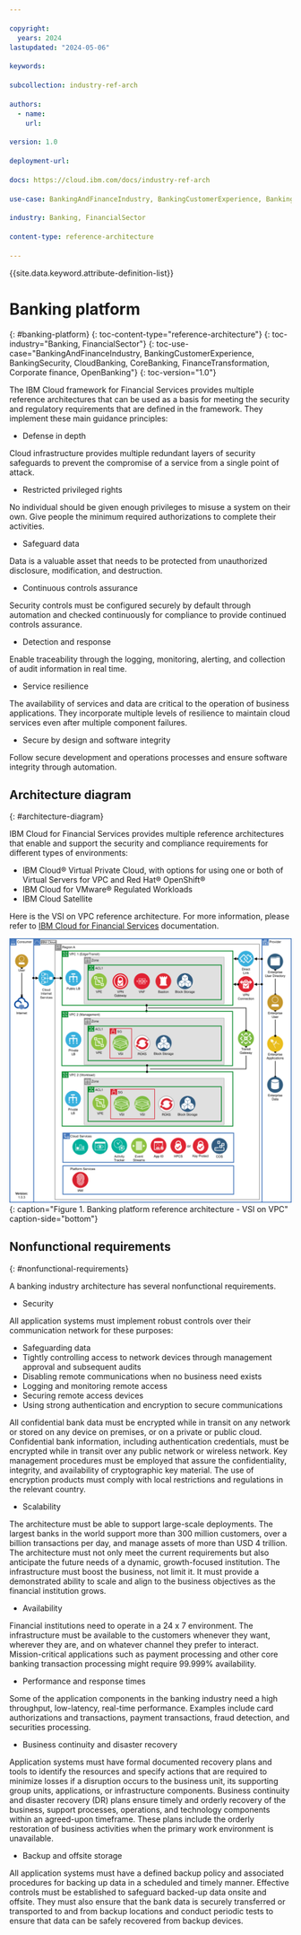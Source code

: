 ```yaml
---

copyright:
  years: 2024
lastupdated: "2024-05-06"

keywords:

subcollection: industry-ref-arch

authors:
  - name:
    url:

version: 1.0

deployment-url:

docs: https://cloud.ibm.com/docs/industry-ref-arch

use-case: BankingAndFinanceIndustry, BankingCustomerExperience, BankingSecurity, CloudBanking, CoreBanking, FinanceTransformation, Corporate finance, OpenBanking

industry: Banking, FinancialSector

content-type: reference-architecture

---
```


{{site.data.keyword.attribute-definition-list}}

# Banking platform
{: #banking-platform}
{: toc-content-type="reference-architecture"}
{: toc-industry="Banking, FinancialSector"}
{: toc-use-case="BankingAndFinanceIndustry, BankingCustomerExperience, BankingSecurity, CloudBanking, CoreBanking, FinanceTransformation, Corporate finance, OpenBanking"}
{: toc-version="1.0"}


The IBM Cloud framework for Financial Services provides multiple reference architectures that can be used as a basis for meeting the security and regulatory requirements that are defined in the framework. They implement these main guidance principles:

* Defense in depth

Cloud infrastructure provides multiple redundant layers of security safeguards to prevent the compromise of a service from a single point of attack.

* Restricted privileged rights

No individual should be given enough privileges to misuse a system on their own. Give people the minimum required authorizations to complete their activities.

* Safeguard data

Data is a valuable asset that needs to be protected from unauthorized disclosure, modification, and destruction.

* Continuous controls assurance

Security controls must be configured securely by default through automation and checked continuously for compliance to provide continued controls assurance.

* Detection and response

Enable traceability through the logging, monitoring, alerting, and collection of audit information in real time.

* Service resilience

The availability of services and data are critical to the operation of business applications. They incorporate multiple levels of resilience to maintain cloud services even after multiple component failures.

* Secure by design and software integrity

Follow secure development and operations processes and ensure software integrity through automation.


## Architecture diagram
{: #architecture-diagram}


IBM Cloud for Financial Services provides multiple reference architectures that enable and support the security and compliance requirements for different types of environments:

* IBM Cloud® Virtual Private Cloud, with options for using one or both of Virtual Servers for VPC and Red Hat® OpenShift®
* IBM Cloud for VMware® Regulated Workloads
* IBM Cloud Satellite

Here is the VSI on VPC reference architecture. For more information, please refer to [IBM Cloud for Financial Services](https://cloud.ibm.com/docs/framework-financial-services?topic=framework-financial-services-reference-architecture-overview) documentation.


![Banking platform reference architecture - VSI on VPC](../images/banking-vpc-high-level-v3-with-edge.svg "Banking platform reference architecture - VSI on VPC"){: caption="Figure 1. Banking platform reference architecture - VSI on VPC" caption-side="bottom"}


## Nonfunctional requirements
{: #nonfunctional-requirements}

A banking industry architecture has several nonfunctional requirements.

* Security

All application systems must implement robust controls over their communication network for these purposes:

  - Safeguarding data
  - Tightly controlling access to network devices through management approval and subsequent audits
  - Disabling remote communications when no business need exists
  - Logging and monitoring remote access
  - Securing remote access devices
  - Using strong authentication and encryption to secure communications

All confidential bank data must be encrypted while in transit on any network or stored on any device on premises, or on a private or public cloud. Confidential bank information, including authentication credentials, must be encrypted while in transit over any public network or wireless network. Key management procedures must be employed that assure the confidentiality, integrity, and availability of cryptographic key material. The use of encryption products must comply with local restrictions and regulations in the relevant country.

* Scalability

The architecture must be able to support large-scale deployments. The largest banks in the world support more than 300 million customers, over a billion transactions per day, and manage assets of more than USD 4 trillion. The architecture must not only meet the current requirements but also anticipate the future needs of a dynamic, growth-focused institution. The infrastructure must boost the business, not limit it. It must provide a demonstrated ability to scale and align to the business objectives as the financial institution grows.

* Availability

Financial institutions need to operate in a 24 x 7 environment. The infrastructure must be available to the customers whenever they want, wherever they are, and on whatever channel they prefer to interact. Mission-critical applications such as payment processing and other core banking transaction processing might require 99.999% availability.

* Performance and response times

Some of the application components in the banking industry need a high throughput, low-latency, real-time performance. Examples include card authorizations and transactions, payment transactions, fraud detection, and securities processing.

* Business continuity and disaster recovery

Application systems must have formal documented recovery plans and tools to identify the resources and specify actions that are required to minimize losses if a disruption occurs to the business unit, its supporting group units, applications, or infrastructure components. Business continuity and disaster recovery (DR) plans ensure timely and orderly recovery of the business, support processes, operations, and technology components within an agreed-upon timeframe. These plans include the orderly restoration of business activities when the primary work environment is unavailable.

* Backup and offsite storage

All application systems must have a defined backup policy and associated procedures for backing up data in a scheduled and timely manner. Effective controls must be established to safeguard backed-up data onsite and offsite. They must also ensure that the bank data is securely transferred or transported to and from backup locations and conduct periodic tests to ensure that data can be safely recovered from backup devices.
